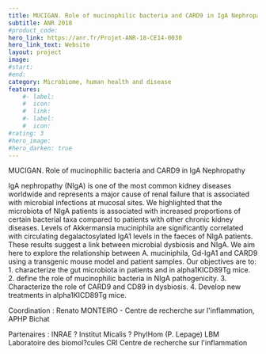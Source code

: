```yaml
---
title: MUCIGAN. Role of mucinophilic bacteria and CARD9 in IgA Nephropathy
subtitle: ANR 2018
#product_code: 
hero_link: https://anr.fr/Projet-ANR-18-CE14-0030
hero_link_text: Website
layout: project
image: 
#start:
#end: 
category: Microbiome, human health and disease
features:
    #- label: 
    #  icon: 
    #  link: 
    #- label: 
    #  icon: 
#rating: 3
#hero_image: 
#hero_darken: true
---
```





MUCIGAN. Role of mucinophilic bacteria and CARD9 in IgA Nephropathy 

IgA nephropathy (NIgA) is one of the most common kidney diseases worldwide and represents a major cause of renal failure that is associated with microbial infections at mucosal sites. We highlighted that the microbiota of NIgA patients is associated with increased proportions of certain bacterial taxa compared to patients with other chronic kidney diseases. Levels of Akkermansia muciniphila are significantly correlated with circulating degalactosylated IgA1 levels in the faeces of NIgA patients. These results suggest a link between microbial dysbiosis and NIgA.
We aim here to explore the relationship between A. muciniphila, Gd-IgA1 and CARD9 using a transgenic mouse model and patient samples. Our objectives are to: 1. characterize the gut microbiota in patients and in alpha1KICD89Tg mice. 2. define the role of mucinophilic bacteria in NIgA pathogenicity. 3. Characterize the role of CARD9 and CD89 in dysbiosis. 4. Develop new treatments in alpha1KICD89Tg mice.

Coordination : Renato MONTEIRO - Centre de recherche sur l'inflammation, APHP Bichat

Partenaires :    INRAE ? Institut Micalis ? PhylHom (P. Lepage)
                         LBM Laboratoire des biomol?cules
                         CRI Centre de recherche sur l'inflammation
